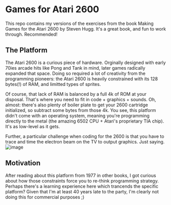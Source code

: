 # Games for Atari 2600

This repo contains my versions of the exercises from the book Making Games for the Atari 2600 by Steven Hugg. 
It's a great book, and fun to work through. Recommended!

## The Platform

The Atari 2600 is a curious piece of hardware. Orginally designed with early 70ies arcade hits like Pong and Tank in mind, 
later games radically expanded that space. Doing so required a lot of creativity from the programming pioneers: the Atari 2600 is 
heavily constrained with its 128 bytes(!) of RAM, and limitted types of sprites. 

Of course, that lack of RAM is balanced by a full 4k of ROM at your disposal. That's where you need to fit in code + graphics + sounds. 
Oh, almost: there's also plenty of boiler plate to get your 2600 cartridge initialized, so subtract some bytes from those 4k. 
You see, this platform didn't come with an operating system, meaning you're programming directly to the metal (the amazing 6502 CPU + Atari's proprietary TIA chip). 
It's as low-level as it gets.

Further, a particular challenge when coding for the 2600 is that you have to trace and time the electron beam on the TV to output 
graphics. Just saying.
![image](https://github.com/adamtornhill/games-for-atari-2600/assets/5179769/c21062fa-2001-460f-891f-f04226e493ff)

## Motivation

After reading about this platform from 1977 in other books, I got curious about how those constraints force you to re-think programming strategy. 
Perhaps there's a learning experience here which trancends the specific platform? 
Given that I'm at least 40 years late to the party, I'm clearly not doing this for commercial purposes ;)
